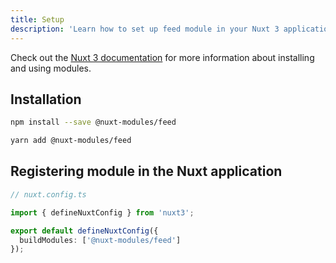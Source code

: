 ```yaml
---
title: Setup
description: 'Learn how to set up feed module in your Nuxt 3 application.'
---
```


Check out the [Nuxt 3 documentation](https://v3.nuxtjs.org/docs/directory-structure/nuxt.config#buildmodules) for more information about 
installing and using modules.

## Installation

<code-group>
  <code-block label="NPM" active>

```bash
npm install --save @nuxt-modules/feed
```

  </code-block>
    <code-block label="Yarn">

```bash
yarn add @nuxt-modules/feed
```

  </code-block>
</code-group>

## Registering module in the Nuxt application

```ts
// nuxt.config.ts

import { defineNuxtConfig } from 'nuxt3';

export default defineNuxtConfig({
  buildModules: ['@nuxt-modules/feed']
});
```
